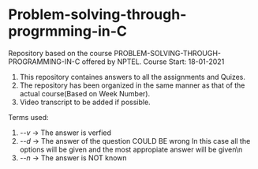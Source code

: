 # Problem-solving-through-progrmming-in-C
Repository based on the course PROBLEM-SOLVING-THROUGH-PROGRAMMING-IN-C offered by NPTEL.
Course Start: 18-01-2021


1. This repository containes answers to all the assignments and Quizes.
2. The repository has been organized in the same manner as that of the actual course(Based on Week Number).
3. Video transcript to be added if possible.

Terms used: 
1. *--v* -> The answer is verfied 
2. *--d* -> The answer of the question COULD BE wrong 
            In this case all the options will be given and the most appropiate answer will be given\n
3. *--n* -> The answer is NOT known 
